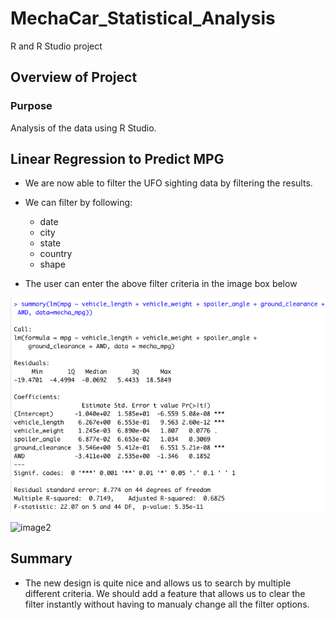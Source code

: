 # MechaCar_Statistical_Analysis

R and R Studio project

## Overview of Project

### Purpose

Analysis of the data using R Studio. 

## Linear Regression to Predict MPG

- We are now able to filter the UFO sighting data by filtering  the results. 
- We can filter by following:
    - date
    - city
    - state
    - country 
    - shape

- The user can enter the above filter criteria in the image box below

![Linear_regression.png](https://github.com/kejtkjet1/MechaCar_Statistical_Analysis/blob/main/images/Linear_regression.png)

![image2](https://user-images.githubusercontent.com/87611145/138614063-e9309976-8d74-44e9-9f2d-8cc5228fcca3.png)

## Summary

- The new design is quite nice and allows us to search by multiple different criteria. We should add a feature that allows us to clear the filter instantly without having to manualy change all the filter options. 